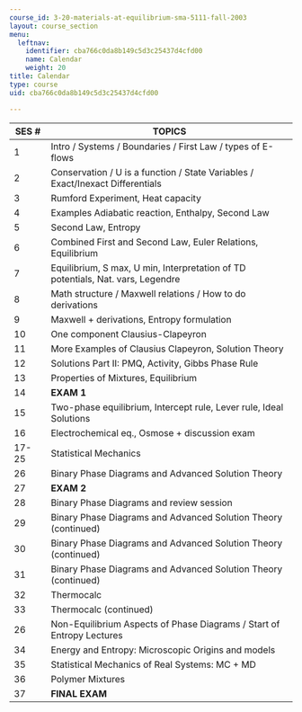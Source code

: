 ```yaml
---
course_id: 3-20-materials-at-equilibrium-sma-5111-fall-2003
layout: course_section
menu:
  leftnav:
    identifier: cba766c0da8b149c5d3c25437d4cfd00
    name: Calendar
    weight: 20
title: Calendar
type: course
uid: cba766c0da8b149c5d3c25437d4cfd00

---
```


| SES # | TOPICS |
| --- | --- |
| 1 | Intro / Systems / Boundaries / First Law / types of E-flows |
| 2 | Conservation / U is a function / State Variables / Exact/Inexact Differentials |
| 3 | Rumford Experiment, Heat capacity |
| 4 | Examples Adiabatic reaction, Enthalpy, Second Law |
| 5 | Second Law, Entropy |
| 6 | Combined First and Second Law, Euler Relations, Equilibrium |
| 7 | Equilibrium, S max, U min, Interpretation of TD potentials, Nat. vars, Legendre |
| 8 | Math structure / Maxwell relations / How to do derivations |
| 9 | Maxwell + derivations, Entropy formulation |
| 10 | One component Clausius-Clapeyron |
| 11 | More Examples of Clausius Clapeyron, Solution Theory |
| 12 | Solutions Part II: PMQ, Activity, Gibbs Phase Rule |
| 13 | Properties of Mixtures, Equilibrium |
| 14 | **EXAM 1** |
| 15 | Two-phase equilibrium, Intercept rule, Lever rule, Ideal Solutions |
| 16 | Electrochemical eq., Osmose + discussion exam |
| 17-25 | Statistical Mechanics |
| 26 | Binary Phase Diagrams and Advanced Solution Theory |
| 27 | **EXAM 2** |
| 28 | Binary Phase Diagrams and review session |
| 29 | Binary Phase Diagrams and Advanced Solution Theory (continued) |
| 30 | Binary Phase Diagrams and Advanced Solution Theory (continued) |
| 31 | Binary Phase Diagrams and Advanced Solution Theory (continued) |
| 32 | Thermocalc |
| 33 | Thermocalc (continued) |
| 26 | Non-Equilibrium Aspects of Phase Diagrams / Start of Entropy Lectures |
| 34 | Energy and Entropy: Microscopic Origins and models |
| 35 | Statistical Mechanics of Real Systems: MC + MD |
| 36 | Polymer Mixtures |
| 37 | **FINAL EXAM**